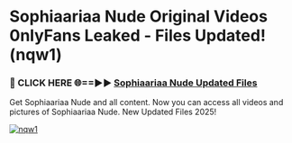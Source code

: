 # Sophiaariaa Nude Original Videos 0nlyFans Leaked - Files Updated! (nqw1)

<h3>🔴 CLICK HERE 🌐==►► <a href="https://tinyurl.com/y5r63du9" rel="nofollow">Sophiaariaa Nude Updated Files</a></h3>

Get Sophiaariaa Nude and all content. Now you can access all videos and pictures of Sophiaariaa Nude. New Updated Files 2025!

[![nqw1](https://i.imgur.com/UVo9nyh.gif)](https://tinyurl.com/y5r63du9)